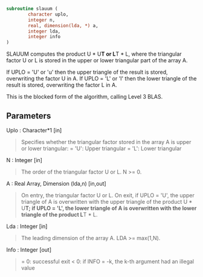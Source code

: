 ```fortran
subroutine slauum (
		character uplo,
		integer n,
		real, dimension(lda, *) a,
		integer lda,
		integer info
)
```

 SLAUUM computes the product U * U**T or L**T * L, where the triangular
 factor U or L is stored in the upper or lower triangular part of
 the array A.

 If UPLO = 'U' or 'u' then the upper triangle of the result is stored,
 overwriting the factor U in A.
 If UPLO = 'L' or 'l' then the lower triangle of the result is stored,
 overwriting the factor L in A.

 This is the blocked form of the algorithm, calling Level 3 BLAS.

## Parameters
Uplo : Character*1 [in]
> Specifies whether the triangular factor stored in the array A
> is upper or lower triangular:
> = 'U':  Upper triangular
> = 'L':  Lower triangular

N : Integer [in]
> The order of the triangular factor U or L.  N >= 0.

A : Real Array, Dimension (lda,n) [in,out]
> On entry, the triangular factor U or L.
> On exit, if UPLO = 'U', the upper triangle of A is
> overwritten with the upper triangle of the product U * U**T;
> if UPLO = 'L', the lower triangle of A is overwritten with
> the lower triangle of the product L**T * L.

Lda : Integer [in]
> The leading dimension of the array A.  LDA >= max(1,N).

Info : Integer [out]
> = 0: successful exit
> < 0: if INFO = -k, the k-th argument had an illegal value


